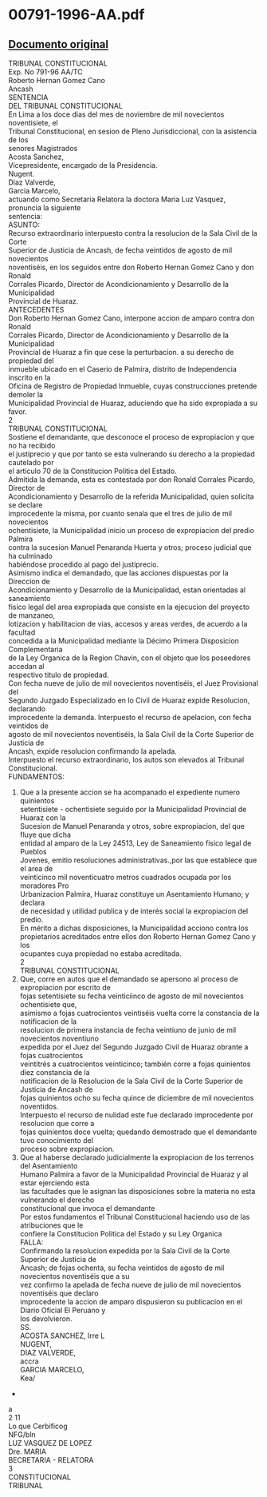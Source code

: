 
00791-1996-AA.pdf
=================
  
[Documento original](https://tc.gob.pe/jurisprudencia/1997/00791-1996-AA.pdf)  
---  
TRIBUNAL CONSTITUCIONAL  
Exp. No 791-96 AA/TC  
Roberto Hernan Gomez Cano  
Ancash  
SENTENCIA  
DEL TRIBUNAL CONSTITUCIONAL  
En Lima a los doce dias del mes de noviembre de mil novecientos noventisiete, el  
Tribunal Constitucional, en sesion de Pleno Jurisdiccional, con la asistencia de los  
senores Magistrados  
Acosta Sanchez,  
Vicepresidente, encargado de la Presidencia.  
Nugent.  
Diaz Valverde,  
Garcia Marcelo,  
actuando como Secretaria Relatora la doctora Maria Luz Vasquez, pronuncia la siguiente  
sentencia:  
ASUNTO:  
Recurso extraordinario interpuesto contra la resolucion de la Sala Civil de la Corte  
Superior de Justicia de Ancash, de fecha veintidos de agosto de mil novecientos  
noventiséis, en los seguidos entre don Roberto Hernan Gomez Cano y don Ronald  
Corrales Picardo, Director de Acondicionamiento y Desarrollo de la Municipalidad  
Provincial de Huaraz.  
ANTECEDENTES  
Don Roberto Hernan Gomez Cano, interpone accion de amparo contra don Ronald  
Corrales Picardo, Director de Acondicionamiento y Desarrollo de la Municipalidad  
Provincial de Huaraz a fin que cese la perturbacion. a su derecho de propiedad del  
inmueble ubicado en el Caserio de Palmira, distrito de Independencia inscrito en la  
Oficina de Registro de Propiedad Inmueble, cuyas construcciones pretende demoler la  
Municipalidad Provincial de Huaraz, aduciendo que ha sido expropiada a su favor.  
2  
TRIBUNAL CONSTITUCIONAL  
Sostiene el demandante, que desconoce el proceso de expropiacion y que no ha recibido  
el justiprecio y que por tanto se esta vulnerando su derecho a la propiedad cautelado por  
el articulo 70 de la Constitucion Politica del Estado.  
Admitida la demanda, esta es contestada por don Ronald Corrales Picardo, Director de  
Acondicionamiento y Desarrollo de la referida Municipalidad, quien solicita se declare  
improcedente la misma, por cuanto senala que el tres de julio de mil novecientos  
ochentisiete, la Municipalidad inicio un proceso de expropiacion del predio Palmira  
contra la sucesion Manuel Penaranda Huerta y otros; proceso judicial que ha culminado  
habiéndose procedido al pago del justiprecio.  
Asimismo indica el demandado, que las acciones dispuestas por la Direccion de  
Acondicionamiento y Desarrollo de la Municipalidad, estan orientadas al saneamiento  
fisico legal del area expropiada que consiste en la ejecucion del proyecto de manzaneo,  
lotizacion y habilitacion de vias, accesos y areas verdes, de acuerdo a la facultad  
concedida a la Municipalidad mediante la Décimo Primera Disposicion Complementaria  
de la Ley Organica de la Region Chavin, con el objeto que los poseedores accedan al  
respectivo titulo de propiedad.  
Con fecha nueve de julio de mil novecientos noventiséis, el Juez Provisional del  
Segundo Juzgado Especializado en lo Civil de Huaraz expide Resolucion, declarando  
improcedente la demanda. Interpuesto el recurso de apelacion, con fecha veintidos de  
agosto de mil novecientos noventiséis, la Sala Civil de la Corte Superior de Justicia de  
Ancash, expide resolucion confirmando la apelada.  
Interpuesto el recurso extraordinario, los autos son elevados al Tribunal Constitucional.  
FUNDAMENTOS:  
1. Que a la presente accion se ha acompanado el expediente numero quinientos  
setentisiete - ochentisiete seguido por la Municipalidad Provincial de Huaraz con la  
Sucesion de Manuel Penaranda y otros, sobre expropiacion, del que fluye que dicha  
entidad al amparo de la Ley 24513, Ley de Saneamiento fisico legal de Pueblos  
Jovenes, emitio resoluciones administrativas.,por las que establece que el area de  
veinticinco mil noventicuatro metros cuadrados ocupada por los moradores Pro  
Urbanizacion Palmira, Huaraz constituye un Asentamiento Humano; y declara  
de necesidad y utilidad publica y de interés social la expropiacion del predio.  
En mérito a dichas disposiciones, la Municipalidad acciono contra los  
propietarios acreditados entre ellos don Roberto Hernan Gomez Cano y los  
ocupantes cuya propiedad no estaba acreditada.  
2  
TRIBUNAL CONSTITUCIONAL  
2. Que, corre en autos que el demandado se apersono al proceso de expropiacion por escrito de  
fojas setentisiete su fecha veinticiinco de agosto de mil novecientos ochentisiete que,  
asimismo a fojas cuatrocientos veintiséis vuelta corre la constancia de la notificacion de la  
resolucion de primera instancia de fecha veintiuno de junio de mil novecientos noventiuno  
expedida por el Juez del Segundo Juzgado Civil de Huaraz obrante a fojas cuatrocientos  
veintitrés a cuatrocientos veinticinco; también corre a fojas quinientos diez constancia de la  
notificacion de la Resolucion de la Sala Civil de la Corte Superior de Justicia de Ancash de  
fojas quinientos ocho su fecha quince de diciembre de mil novecientos noventidos.  
Interpuesto el recurso de nulidad este fue declarado improcedente por resolucion que corre a  
fojas quinientos doce vuelta; quedando demostrado que el demandante tuvo conocimiento del  
proceso sobre expropiacion.  
3. Que al haberse declarado judicialmente la expropiacion de los terrenos del Asentamiento  
Humano Palmira a favor de la Municipalidad Provincial de Huaraz y al estar ejerciendo esta  
las facultades que le asignan las disposiciones sobre la materia no esta vulnerando el derecho  
constitucional que invoca el demandante  
Por estos fundamentos el Tribunal Constitucional haciendo uso de las atribuciones que le  
confiere la Constitucion Politica del Estado y su Ley Organica  
FALLA:  
Confirmando la resolucion expedida por la Sala Civil de la Corte Superior de Justicia de  
Ancash; de fojas ochenta, su fecha veintidos de agosto de mil novecientos noventiséis que a su  
vez confirmo la apelada de fecha nueve de julio de mil novecientos noventiséis que declaro  
improcedente la accion de amparo dispusieron su publicacion en el Diario Oficial El Peruano y  
los devolvieron.  
SS.  
ACOSTA SANCHEZ, lrre L  
NUGENT,  
DIAZ VALVERDE,  
accra  
GARCIA MARCELO,  
Kea/  
-  
a  
2 11  
Lo que Cerbificog  
NFG/bln  
LUZ VASQUEZ DE LOPEZ  
Dre. MARIA  
BECRETARIA - RELATORA  
3  
CONSTITUCIONAL  
TRIBUNAL